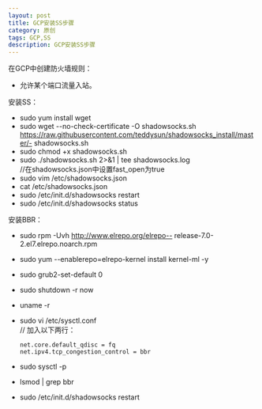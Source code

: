 ```yaml
---
layout: post
title: GCP安装SS步骤
category: 原创
tags: GCP,SS
description: GCP安装SS步骤
---
```

在GCP中创建防火墙规则：    

- 允许某个端口流量入站。
  
安装SS：

- sudo yum install wget   
- sudo wget --no-check-certificate -O shadowsocks.sh https://raw.githubusercontent.com/teddysun/shadowsocks_install/master/- shadowsocks.sh   
- sudo chmod +x shadowsocks.sh  
- sudo ./shadowsocks.sh 2>&1 | tee shadowsocks.log   
  //在shadowsocks.json中设置fast_open为true 
- sudo vim /etc/shadowsocks.json      
- cat /etc/shadowsocks.json   
- sudo /etc/init.d/shadowsocks restart  
- sudo /etc/init.d/shadowsocks status  

安装BBR：   
 
- sudo rpm -Uvh http://www.elrepo.org/elrepo-- release-7.0-2.el7.elrepo.noarch.rpm  
- sudo yum --enablerepo=elrepo-kernel install kernel-ml -y  
- sudo grub2-set-default 0  
- sudo shutdown -r now  
- uname -r  
- sudo vi /etc/sysctl.conf  
// 加入以下两行：  

	```  
    net.core.default_qdisc = fq   
	net.ipv4.tcp_congestion_control = bbr       
	```   
- sudo sysctl -p   
- lsmod | grep bbr    
- sudo /etc/init.d/shadowsocks restart		
